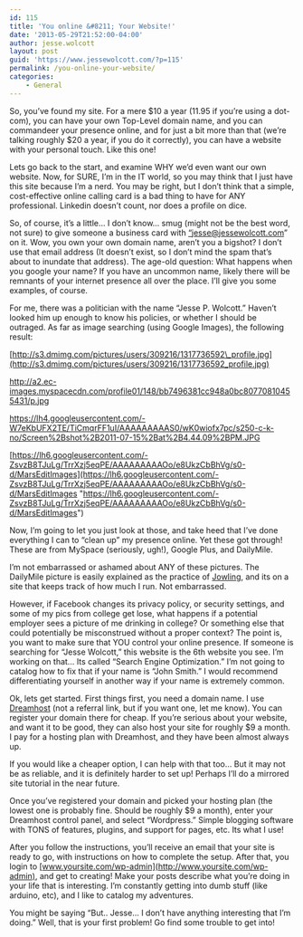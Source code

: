 ```yaml
---
id: 115
title: 'You online &#8211; Your Website!'
date: '2013-05-29T21:52:00-04:00'
author: jesse.wolcott
layout: post
guid: 'https://www.jessewolcott.com/?p=115'
permalink: /you-online-your-website/
categories:
    - General
---
```


So, you’ve found my site. For a mere $10 a year (11.95 if you’re using a dot-com), you can have your own Top-Level domain name, and you can commandeer your presence online, and for just a bit more than that (we’re talking roughly $20 a year, if you do it correctly), you can have a website with your personal touch. Like this one!

Lets go back to the start, and examine WHY we’d even want our own website. Now, for SURE, I’m in the IT world, so you may think that I just have this site because I’m a nerd. You may be right, but I don’t think that a simple, cost-effective online calling card is a bad thing to have for ANY professional. Linkedin doesn’t count, nor does a profile on dice.

So, of course, it’s a little… I don’t know… smug (might not be the best word, not sure) to give someone a business card with [“jesse@jessewolcott.com](mailto:“jesse@jessewolcott.com)” on it. Wow, you own your own domain name, aren’t you a bigshot? I don’t use that email address (It doesn’t exist, so I don’t mind the spam that’s about to inundate that address). The age-old question: What happens when you google your name? If you have an uncommon name, likely there will be remnants of your internet presence all over the place. I’ll give you some examples, of course.

For me, there was a politician with the name “Jesse P. Wolcott.” Haven’t looked him up enough to know his policies, or whether I should be outraged. As far as image searching (using Google Images), the following result:

[http://s3.dmimg.com/pictures/users/309216/1317736592\_profile.jpg](http://s3.dmimg.com/pictures/users/309216/1317736592_profile.jpg)

<http://a2.ec-images.myspacecdn.com/profile01/148/bb7496381cc948a0bc80770810455431/p.jpg>

<https://lh4.googleusercontent.com/-W7eKbUFX2TE/TiCmqrFF1uI/AAAAAAAAAS0/wK0wiofx7pc/s250-c-k-no/Screen%2Bshot%2B2011-07-15%2Bat%2B4.44.09%2BPM.JPG>

[https://lh6.googleusercontent.com/-ZsvzB8TJuLg/TrrXzj5eqPE/AAAAAAAAAOo/e8UkzCbBhVg/s0-d/MarsEditImages](https://lh6.googleusercontent.com/-ZsvzB8TJuLg/TrrXzj5eqPE/AAAAAAAAAOo/e8UkzCbBhVg/s0-d/MarsEditImages "https://lh6.googleusercontent.com/-ZsvzB8TJuLg/TrrXzj5eqPE/AAAAAAAAAOo/e8UkzCbBhVg/s0-d/MarsEditImages")

Now, I’m going to let you just look at those, and take heed that I’ve done everything I can to “clean up” my presence online. Yet these got through! These are from MySpace (seriously, ugh!), Google Plus, and DailyMile.

I’m not embarrassed or ashamed about ANY of these pictures. The DailyMile picture is easily explained as the practice of [Jowling](http://www.jowlers.com), and its on a site that keeps track of how much I run. Not embarrassed.

However, if Facebook changes its privacy policy, or security settings, and some of my pics from college get lose, what happens if a potential employer sees a picture of me drinking in college? Or something else that could potentially be misconstrued without a proper context? The point is, you want to make sure that YOU control your online presence. If someone is searching for “Jesse Wolcott,” this website is the 6th website you see. I’m working on that… Its called “Search Engine Optimization.” I’m not going to catalog how to fix that if your name is “John Smith.” I would recommend differentiating yourself in another way if your name is extremely common.

Ok, lets get started. First things first, you need a domain name. I use [Dreamhost](http://dreamhost.com/domains/) (not a referral link, but if you want one, let me know). You can register your domain there for cheap. If you’re serious about your website, and want it to be good, they can also host your site for roughly $9 a month. I pay for a hosting plan with Dreamhost, and they have been almost always up.

If you would like a cheaper option, I can help with that too… But it may not be as reliable, and it is definitely harder to set up! Perhaps I’ll do a mirrored site tutorial in the near future.

Once you’ve registered your domain and picked your hosting plan (the lowest one is probably fine. Should be roughly $9 a month), enter your Dreamhost control panel, and select “Wordpress.” Simple blogging software with TONS of features, plugins, and support for pages, etc. Its what I use!

After you follow the instructions, you’ll receive an email that your site is ready to go, with instructions on how to complete the setup. After that, you login to [www.yoursite.com/wp-admin](http://www.yoursite.com/wp-admin), and get to creating! Make your posts describe what you’re doing in your life that is interesting. I’m constantly getting into dumb stuff (like arduino, etc), and I like to catalog my adventures.

You might be saying “But.. Jesse… I don’t have anything interesting that I’m doing.” Well, that is your first problem! Go find some trouble to get into!